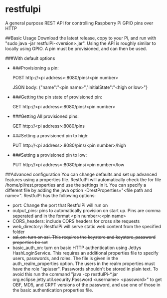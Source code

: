 # restfulpi
A general purpose REST API for controlling Raspberry Pi GPIO pins over HTTP

##Basic Usage
Download the latest release, copy to your Pi, and run with "sudo java -jar restfulPi-\<version\>.jar". Using the API is roughly similar to locally using GPIO. A pin must be provisioned, and can then be used.

###With default options

* ###Provisioning a pin:
  
    POST http://\<pi address\>:8080/pins/\<pin number\>
    
    JSON body: {"name":"\<pin name\>","initialState":"\<high or low\>"}
  
* ###Getting the pin state of provisioned pin:

    GET http://\<pi address\>:8080/pins/\<pin number\>
  
* ###Getting All provisioned pins:

    GET http://\<pi address\>:8080/pins
  
* ###Setting a provisioned pin to high:

    PUT http://\<pi address\>:8080/pins/\<pin number\>/high
  
* ###Setting a provisioned pin to low:

    PUT http://\<pi address\>:8080/pins/\<pin number\>/low
    
##Advanced configuration
You can change defaults and set up advanced features using a properties file. RestfulPi will automatically check the for file /home/pi/rest.properties and use the settings in it. You can specify a different file by adding the java option -DrestProperties="\<file path and name\>". RestfulPi has the following options:
* port: Change the port that RestfulPi will run on
* output_pins: pins to automatically provision on start up. Pins are comma seperated and in the format \<pin number\>:\<pin name\>
* CORS_headers: include CORS headers for cross site requests
* web_directory: RestfulPi will serve static web content from the specified folder
* ~~ssl_on: turn on ssl. This requires the keystore and keystore_password properties be set~~
* basic_auth_on: turn on basic HTTP authentication using Jettys HashLoginService. This requires an additional properties file to specify users, passwords, and roles. The file is given in the auth_realm_properties option. The users in the realm properties must have the role "apiuser". Passwords shouldn't be stored in plain text. To avoid this run the command "java -cp restfulPi-*.jar org.eclipse.jetty.util.security.Password \<username\> \<password\>" to get OBF, MD5, and CRPT versions of the password, and use one of those in the basic authentication properties file.
